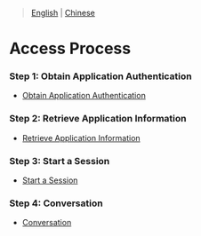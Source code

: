 > [English](./access_guide.md) | [Chinese](./access_guide_cn.md)

# Access Process

### Step 1: Obtain Application Authentication
- [Obtain Application Authentication](./CHAT/authentication.md)
### Step 2: Retrieve Application Information
- [Retrieve Application Information](./CHAT/profile.md)
### Step 3: Start a Session
- [Start a Session](./CHAT/open.md)
### Step 4: Conversation
- [Conversation](./CHAT/chat_message.md)